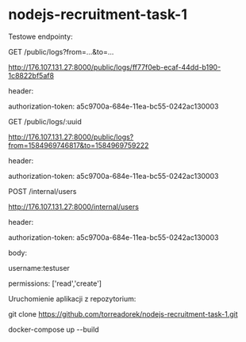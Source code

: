 # nodejs-recruitment-task-1

Testowe endpointy:

GET /public/logs?from=...&to=...

http://176.107.131.27:8000/public/logs/ff77f0eb-ecaf-44dd-b190-1c8822bf5af8

header:

authorization-token: a5c9700a-684e-11ea-bc55-0242ac130003


GET /public/logs/:uuid

http://176.107.131.27:8000/public/logs?from=1584969746817&to=1584969759222

header:

authorization-token: a5c9700a-684e-11ea-bc55-0242ac130003



POST /internal/users

http://176.107.131.27:8000/internal/users

header:

authorization-token: a5c9700a-684e-11ea-bc55-0242ac130003

body:

username:testuser

permissions: ['read','create']



Uruchomienie aplikacji z repozytorium:

git clone https://github.com/torreadorek/nodejs-recruitment-task-1.git

docker-compose up --build
